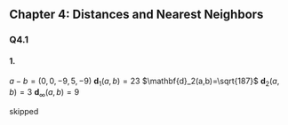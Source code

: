 ## Chapter 4: Distances and Nearest Neighbors

### Q4.1
#### 1.
$a - b=(0,0,-9,5,-9)$
$\mathbf{d}_1(a,b)=23$
$\mathbf{d}_2(a,b)=\sqrt{187}$
$\mathbf{d}_2(a,b)=3$
$\mathbf{d}_\infty(a,b)=9$

skipped